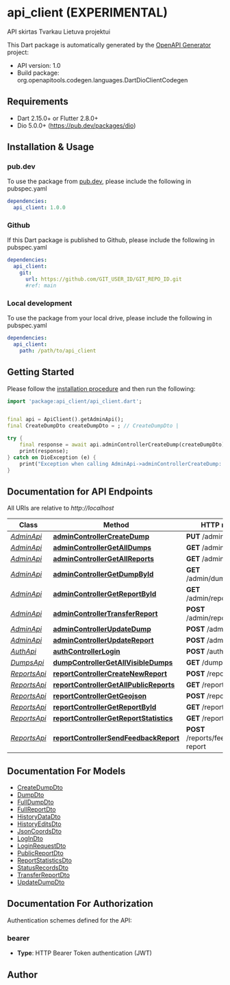 # api_client (EXPERIMENTAL)
API skirtas Tvarkau Lietuva projektui

This Dart package is automatically generated by the [OpenAPI Generator](https://openapi-generator.tech) project:

- API version: 1.0
- Build package: org.openapitools.codegen.languages.DartDioClientCodegen

## Requirements

* Dart 2.15.0+ or Flutter 2.8.0+
* Dio 5.0.0+ (https://pub.dev/packages/dio)

## Installation & Usage

### pub.dev
To use the package from [pub.dev](https://pub.dev), please include the following in pubspec.yaml
```yaml
dependencies:
  api_client: 1.0.0
```

### Github
If this Dart package is published to Github, please include the following in pubspec.yaml
```yaml
dependencies:
  api_client:
    git:
      url: https://github.com/GIT_USER_ID/GIT_REPO_ID.git
      #ref: main
```

### Local development
To use the package from your local drive, please include the following in pubspec.yaml
```yaml
dependencies:
  api_client:
    path: /path/to/api_client
```

## Getting Started

Please follow the [installation procedure](#installation--usage) and then run the following:

```dart
import 'package:api_client/api_client.dart';


final api = ApiClient().getAdminApi();
final CreateDumpDto createDumpDto = ; // CreateDumpDto | 

try {
    final response = await api.adminControllerCreateDump(createDumpDto);
    print(response);
} catch on DioException (e) {
    print("Exception when calling AdminApi->adminControllerCreateDump: $e\n");
}

```

## Documentation for API Endpoints

All URIs are relative to *http://localhost*

Class | Method | HTTP request | Description
------------ | ------------- | ------------- | -------------
[*AdminApi*](doc/AdminApi.md) | [**adminControllerCreateDump**](doc/AdminApi.md#admincontrollercreatedump) | **PUT** /admin/dumps | 
[*AdminApi*](doc/AdminApi.md) | [**adminControllerGetAllDumps**](doc/AdminApi.md#admincontrollergetalldumps) | **GET** /admin/dumps | 
[*AdminApi*](doc/AdminApi.md) | [**adminControllerGetAllReports**](doc/AdminApi.md#admincontrollergetallreports) | **GET** /admin/reports | 
[*AdminApi*](doc/AdminApi.md) | [**adminControllerGetDumpById**](doc/AdminApi.md#admincontrollergetdumpbyid) | **GET** /admin/dumps/{refId} | 
[*AdminApi*](doc/AdminApi.md) | [**adminControllerGetReportById**](doc/AdminApi.md#admincontrollergetreportbyid) | **GET** /admin/reports/{refId} | 
[*AdminApi*](doc/AdminApi.md) | [**adminControllerTransferReport**](doc/AdminApi.md#admincontrollertransferreport) | **POST** /admin/reports/transfer | 
[*AdminApi*](doc/AdminApi.md) | [**adminControllerUpdateDump**](doc/AdminApi.md#admincontrollerupdatedump) | **POST** /admin/dumps | 
[*AdminApi*](doc/AdminApi.md) | [**adminControllerUpdateReport**](doc/AdminApi.md#admincontrollerupdatereport) | **POST** /admin/reports | 
[*AuthApi*](doc/AuthApi.md) | [**authControllerLogin**](doc/AuthApi.md#authcontrollerlogin) | **POST** /auth/login | 
[*DumpsApi*](doc/DumpsApi.md) | [**dumpControllerGetAllVisibleDumps**](doc/DumpsApi.md#dumpcontrollergetallvisibledumps) | **GET** /dumps | 
[*ReportsApi*](doc/ReportsApi.md) | [**reportControllerCreateNewReport**](doc/ReportsApi.md#reportcontrollercreatenewreport) | **POST** /reports | 
[*ReportsApi*](doc/ReportsApi.md) | [**reportControllerGetAllPublicReports**](doc/ReportsApi.md#reportcontrollergetallpublicreports) | **GET** /reports | 
[*ReportsApi*](doc/ReportsApi.md) | [**reportControllerGetGeojson**](doc/ReportsApi.md#reportcontrollergetgeojson) | **POST** /reports/geojson | 
[*ReportsApi*](doc/ReportsApi.md) | [**reportControllerGetReportById**](doc/ReportsApi.md#reportcontrollergetreportbyid) | **GET** /reports/{refId} | 
[*ReportsApi*](doc/ReportsApi.md) | [**reportControllerGetReportStatistics**](doc/ReportsApi.md#reportcontrollergetreportstatistics) | **GET** /reports/statistics | 
[*ReportsApi*](doc/ReportsApi.md) | [**reportControllerSendFeedbackReport**](doc/ReportsApi.md#reportcontrollersendfeedbackreport) | **POST** /reports/feedback-report | 


## Documentation For Models

 - [CreateDumpDto](doc/CreateDumpDto.md)
 - [DumpDto](doc/DumpDto.md)
 - [FullDumpDto](doc/FullDumpDto.md)
 - [FullReportDto](doc/FullReportDto.md)
 - [HistoryDataDto](doc/HistoryDataDto.md)
 - [HistoryEditsDto](doc/HistoryEditsDto.md)
 - [JsonCoordsDto](doc/JsonCoordsDto.md)
 - [LogInDto](doc/LogInDto.md)
 - [LoginRequestDto](doc/LoginRequestDto.md)
 - [PublicReportDto](doc/PublicReportDto.md)
 - [ReportStatisticsDto](doc/ReportStatisticsDto.md)
 - [StatusRecordsDto](doc/StatusRecordsDto.md)
 - [TransferReportDto](doc/TransferReportDto.md)
 - [UpdateDumpDto](doc/UpdateDumpDto.md)


## Documentation For Authorization


Authentication schemes defined for the API:
### bearer

- **Type**: HTTP Bearer Token authentication (JWT)


## Author



